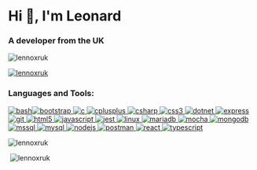 Hi 👋, I'm Leonard
==================

### A developer from the UK

![lennoxruk](https://komarev.com/ghpvc/?username=lennoxruk&label=Profile%20views&color=0e75b6&style=flat)

[![lennoxruk](https://github-profile-trophy.vercel.app/?username=lennoxruk)](https://github.com/ryo-ma/github-profile-trophy)

### Languages and Tools:

 [![bash](https://www.vectorlogo.zone/logos/gnu_bash/gnu_bash-icon.svg)](https://www.gnu.org/software/bash/)[![bootstrap](https://raw.githubusercontent.com/devicons/devicon/master/icons/bootstrap/bootstrap-plain-wordmark.svg) ](https://getbootstrap.com)[![c](https://raw.githubusercontent.com/devicons/devicon/master/icons/c/c-original.svg) ](https://www.cprogramming.com/)[![cplusplus](https://raw.githubusercontent.com/devicons/devicon/master/icons/cplusplus/cplusplus-original.svg) ](https://www.w3schools.com/cpp/)[![csharp](https://raw.githubusercontent.com/devicons/devicon/master/icons/csharp/csharp-original.svg) ](https://www.w3schools.com/cs/)[![css3](https://raw.githubusercontent.com/devicons/devicon/master/icons/css3/css3-original-wordmark.svg) ](https://www.w3schools.com/css/)[![dotnet](https://raw.githubusercontent.com/devicons/devicon/master/icons/dot-net/dot-net-original-wordmark.svg) ](https://dotnet.microsoft.com/)[![express](https://raw.githubusercontent.com/devicons/devicon/master/icons/express/express-original-wordmark.svg) ](https://expressjs.com)[![git](https://www.vectorlogo.zone/logos/git-scm/git-scm-icon.svg) ](https://git-scm.com/)[![html5](https://raw.githubusercontent.com/devicons/devicon/master/icons/html5/html5-original-wordmark.svg) ](https://www.w3.org/html/)[![javascript](https://raw.githubusercontent.com/devicons/devicon/master/icons/javascript/javascript-original.svg) ](https://developer.mozilla.org/en-US/docs/Web/JavaScript)[![jest](https://www.vectorlogo.zone/logos/jestjsio/jestjsio-icon.svg) ](https://jestjs.io)[![linux](https://raw.githubusercontent.com/devicons/devicon/master/icons/linux/linux-original.svg) ](https://www.linux.org/)[![mariadb](https://www.vectorlogo.zone/logos/mariadb/mariadb-icon.svg) ](https://mariadb.org/)[![mocha](https://www.vectorlogo.zone/logos/mochajs/mochajs-icon.svg) ](https://mochajs.org)[![mongodb](https://raw.githubusercontent.com/devicons/devicon/master/icons/mongodb/mongodb-original-wordmark.svg) ](https://www.mongodb.com/)[![mssql](https://www.svgrepo.com/show/303229/microsoft-sql-server-logo.svg) ](https://www.microsoft.com/en-us/sql-server)[![mysql](https://raw.githubusercontent.com/devicons/devicon/master/icons/mysql/mysql-original-wordmark.svg) ](https://www.mysql.com/)[![nodejs](https://raw.githubusercontent.com/devicons/devicon/master/icons/nodejs/nodejs-original-wordmark.svg) ](https://nodejs.org)[![postman](https://www.vectorlogo.zone/logos/getpostman/getpostman-icon.svg) ](https://postman.com)[![react](https://raw.githubusercontent.com/devicons/devicon/master/icons/react/react-original-wordmark.svg) ](https://reactjs.org/)[![typescript](https://raw.githubusercontent.com/devicons/devicon/master/icons/typescript/typescript-original.svg)](https://www.typescriptlang.org/)

![lennoxruk](https://github-readme-stats.vercel.app/api/top-langs?username=lennoxruk&show_icons=true&locale=en&layout=compact)

 ![lennoxruk](https://github-readme-stats.vercel.app/api?username=lennoxruk&show_icons=true&locale=en)

<!--
**lennoxruk/lennoxruk** is a ✨ _special_ ✨ repository because its `README.md` (this file) appears on your GitHub profile.

Here are some ideas to get you started:

- 🔭 I’m currently working on ...
- 🌱 I’m currently learning ...
- 👯 I’m looking to collaborate on ...
- 🤔 I’m looking for help with ...
- 💬 Ask me about ...
- 📫 How to reach me: ...
- 😄 Pronouns: ...
- ⚡ Fun fact: ...
-->
